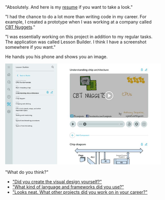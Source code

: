 "Absolutely. And here is my [resume](https://www.yvesgurcan.com/resume.pdf) if you want to take a look."

"I had the chance to do a lot more than writing code in my career. For example, I created a prototype when I was working at a company called [CBT Nuggets](https://www.cbtnuggets.com/)."

"I was essentially working on this project in addition to my regular tasks. The application was called Lesson Builder. I think I have a screenshot somewhere if you want."

He hands you his phone and shows you an image.

![Lesson Builder](./skillbuilder.jpeg)

"What do you think?"

- ["Did you create the visual design yourself?"](skillbuilder-styles.md)
- ["What kind of language and frameworks did you use?"](stack.md)
- ["Looks neat. What other projects did you work on in your career?"](parallel45.md)
